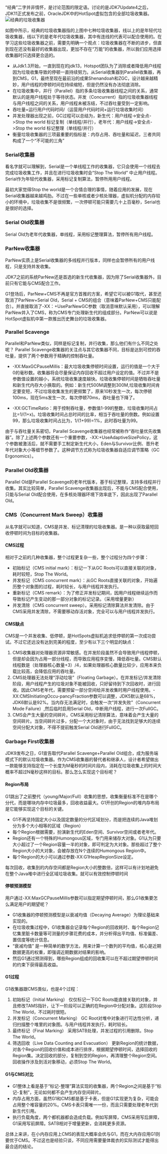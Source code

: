 “经典”二字并非情怀，是讨论范围的限定语。讨论的是JDK7Update4之后，JDK11正式发布之前，OracleJDK中的HotSpot虚拟包含的全部垃圾收集器。
![经典的垃圾收集器](../../picture/jvm/经典垃圾收集器.jpg)  

如图中所示，经典的垃圾收集器指的上图中七种垃圾收集器，线以上的是年轻代垃圾收集器，线以下的是老年代垃圾收集器，其中有连线的代表可以配合使用的。在学习这些垃圾收集器之前，需要先明确一个观点：垃圾收集器在不断的进步，但直到现在还没有最好的收集器出现，更加不存在“万能”的收集器，所以我们应用选择收集器时只选择更合适的。

* 从Jdk1.3开始，一直到现在的jdk13，Hotspot团队为了消除或者降低用户线程因为垃圾收集导致的停顿一直持续努力。从Serial收集器到Parallel收集器，再到CMS，G1，最终至现在最前沿的成果Shenandoah和ZGC，设计越来越精妙，用户线程的停顿时间在持续缩短，但是仍然没有办法彻底消除。
* 在垃圾收集中，并行（Parallel）指的多条垃圾收集器线程之间的关系，通常默认的是用户线程处于等待状态。并发（Concurrent）指的垃圾收集器线程与用户线程之间的关系，用户线程未被冻结，不过吞吐量受到一定影响。
* 吞吐量=运行用户代码时间/（运营用户代码时间+运行垃圾收集时间）
* 并发处理器出现之前，GC过程可以总结为，新生代：用户线程->安全点->Stop the world 标记复制（单线程/并行），老年代：用户线程->安全点->Stop the world 标记整理（单线程/并行）
* 衡量垃圾收集器的三项最重要的指标是：内存占用、吞吐量和延迟，三者共同构成了一个“不可能的三角”
  
### Serial收集器
看名字就可以理解到，Serial是一个单线程工作的收集器，它只会使用一个线程去完成垃圾收集工作，并且在进行垃圾收集时会“Stop The World” 中止用户线程。Serial作为年轻代收集器，采用标记复制算法，暂停所用用户线程。  

最初大家觉得Stop the world是一个合情合理的事情，随着应用的发展，现在Serial收集器越来越鸡肋。不过在一些单核或者少核处理器，虚拟机分配的内存较小的环境中，垃圾收集不是很频繁，一次停顿可能只需要几十上百毫秒，Serial也是很好的选择。

### Serial Old收集器
Serial Old为老年代收集器，单线程，采用标记整理算法，暂停所有用户线程。
### ParNew收集器
ParNew实质上是Serial收集器的多线程并行版本，同样也会暂停所有的用户线程，只是支持并发收集。  

JDK7之前的系统ParNew还是首选的新生代收集器，因为除了Serial收集器外，目前只有它能与CMS配合工作。  

G1登场后，ParNew+CMS不再是官方首推的方案，希望它可以被G1取代，甚至还取消了ParNew+Serial Old，Serial + CMS的组合（意味着ParNew+CMS只能配合）。并直接取消了-XX：+UseParNewGC参数（取消意味默认采用），可以理解ParNew并入了CMS，称为CMS专门处理新生代的组成部分。ParNew可以说是HotSpot虚拟机中第一款推出历史舞台的垃圾收集器。

### Parallel Scavenge
Parallel和ParNew类似，同样是标记复制，并行收集，那么他们有什么不同之处呢？
Parallel Scavenge收集器的关注点与其它收集器不同，目标是达到可控的吞吐量，提供了两个参数用于精确的控制吞吐量。
* -XX:MaxGCPauseMillis：最大垃圾收集停顿时间设置，运行的值是一个大于0的毫秒数。收集器将会尽量保证内存回收不超过用户设定的值。不过并不是参数值设置的越小，系统垃圾收集速度越快。垃圾收集停顿时间是牺牲吞吐量和新生代内存大小换取的。例如：新生代500M调整到300M,垃圾收集时间肯定要变短，不过垃圾收集发生的更频繁了，原来10秒发生一次，每次停顿100ms，现在5ms发生一次，每次停顿70ms，吞吐量也下降了。
  
* -XX:GCTimeRatio：用于控制吞吐量，参数值1-99的整数，垃圾收集时间占比=1/(1+x)。垃圾收集时间占总时间的比率，相当于吞吐量的倒数。例如设置99，那么垃圾收集时间占比为，1/(1+99)=1%，此时吞吐量为99。

由于与吞吐量关系密切，Parallel Scavenge收集器也经常被称作“吞吐量优先收集器”。除了上述两个参数还有一个重要参数，-XX:+UseAdaptiveSizePolicy，这个参数被激活后，就不需要手工制定新生代大小，Eden与Survivor比例、晋升老年代对象大小等细节参数了。这种调节方式称为垃圾收集器自适应调节策略（GC Ergonomics）。

### Parallel Old收集器
Parallel Old是Parallel Scavenge的老年代版本，基于标记整理，支持多线程并行收集。其实比较简单，Parallel Scavenge收集器出现后，不能与CMS配合使用，只能与Serial Old配合使用，在多核处理器环境下效率底下，因此出现了Parallel Old。

### CMS（Concurrent Mark Sweep）收集器
从名字就可以知道，CMS是并发、标记清理的垃圾收集器。是一种以获取最短回收停顿时间为目标的收集器。
#### CMS过程
相对于之前的几种收集器，整个过程更复杂一些，整个过程分为四个步骤：
* 初始标记（CMS initial mark）：标记一下从GC Roots可以直接关联的对象，耗时较短，Stop The World。
* 并发标记（CMS concurrent mark）：从GC Roots直接关联的对象，开始遍历整个对象图的过程，耗时较长，与用户线程并发执行。
* 重新标记（CMS remark）：为了修正并发标记期间，因用户线程继续运作而导致标记产生变动的那一部分对象的标记记录。（采用增量更新）
* 并发清除（CMS concurrent sweep）。采用标记清除算法并发清除。由于CMS采用并发清除，不需要移动存活对象，完全可以与用户线程并发执行。

#### CMS缺点
CMS是一个并发收集、低停顿，是HotSpots虚拟机追求低停顿的第一次成功尝试。不过它还远没有达到完美的程度，至少有以下三个明显的缺点：
  1. CMS收集器对处理器资源非常敏感。在并发阶段虽然不会导致用户线程停顿，但是却会因为占用一部分线程，而导致应用程序变慢，降低吞吐量。CMS默认线程数是（处理器核心数量+3）/4，如果处理器核心数量比较少，应用本来负载比较高，会降低应用的吞吐量。
  2. CMS处理器无法处理“浮动垃圾”（Floating Garbage）。在并发标记/并发清除阶段，用户线程产生的垃圾对象不能被回收，只好留待到下次回收时，进行回收。因此CMS老年代，需要预留一部分空间给并发收集时用户线程使用。-XX:CMSInitiatingOccu-pancyFraction参数可以调整，JDK5默认是68%，JDK6默认是92%。当内存无法满足时，会触发一次“并发失败”（Concurrent Mode Failure）,然后临时启用Serial Old，中断用户线程，进行一次FullGC。
  3. CMS会产生大量的空间碎片。CMS采用标记清除算法，意味着会产生大量的空间碎片。当空间碎片过多，分配一个大对象时，由于无法找到足够大的连续空间分配大对象，不得不提前触发Serial Old进行FullGC。

### Garbage First收集器
JDK9发布之日，G1宣告取代Parallel Scavenge+Parallel Old组合，成为服务端模式下的默认垃圾收集器。作为CMS收集器的替代者和继承人，设计者希望做出一款能够支持指定在一个长度为M毫秒的时间片段内，消耗在垃圾收集上的时间大概率不超过N毫秒这样的目标。那么怎么实现这个目标呢？

#### Region布局
G1跳出了之前整代（young/Major/Full）收集的思想，收集衡量标准不在是哪个分代，而是哪块内存中垃圾最多，回收收益最大。G1开创的Region的堆内存布局是它能够实现这个目标的关键。
* G1不再坚持固定大小以及固定数量的分代区域划分，而是把连续的Java堆划分为多个大小相等的区域（Region）
* 每个Region根据需要，扮演新生代的Eden空间、Survivor空间或者老年代。
* Region还有一个特殊的Humongous区域，专门用来储存大对象。G1认为只要大小超过了一个Region容量一半的对象，即可判定为大对象。那些超过了整个Region大小的大对象，会被存放在N个连续的Humongous Region中。
* 每个Region的大小可以通过参数-XX:G1HeapRegionSize设定。

每次回收，收集到的内存空间都是Region大小的整数倍，这样可以有计划地避免在整个Java堆中进行全区域垃圾收集。就可以有效控制停顿时间

#### 停顿预测模型
用户通过-XX:MaxGCPauseMillis参数可以指定期望停顿时间，那么G1收集要怎么满足用户的期望呢？
* G1收集器的停顿预测模型是以衰减均值（Decaying Average）为理论基础来实现的。
* 在垃圾收集过程中，G1收集器会记录每个Region的回收耗时、每个Region记忆集里脏卡数量等可测量的步骤花费的成本，并分析得出平均值、标准偏差、置信度等统计信息。
* “衰减均值” 是一种简单的数学方法，用来计算一个数列的平均值，核心是近期数据更高的权重，即强调近期数据对结果的影响。
* 然后G1通过预测得到，哪些Region组成的回收集可以在不超过期望停顿时间的约束下获得最高收益。

#### G1过程
G1收集器跟CMS类似，也是4个过程：
1. 初始标记（Initial Marking）
   仅仅标记一下GC Roots能直接关联的对象，并且修改TAMS指针，让下一阶段可以正确的在Region中分配对象。这阶段Stop The World，不过耗时很短。 
2. 并发标记（Concurrent Marking）
   GC Root对堆中对象进行可达性分析，递归扫描整个堆里的对象图。与用户线程并发执行，耗时较长。
3. 最终标记（Final Marking）
   采用SATB处理，并发过程的引用删除。Stop The World。
4. 筛选回收（Live Data Counting and Evacuation）
   更新Region的统计数据，对各个Region的回收价值和成本进行排序，根据期望停顿时间，选择回收的Region集。决定回收的部分，复制到空的Region，再清理整个Region空间。回收操作涉及到活对象移动，必须Stop The World。

#### G1与CMS对比
* G1整体上看是基于“标记-整理”算法实现的收集器，两个Region之间是基于“标记-复制”，无论如何都不会产生内存空间碎片。
* 内存占用方面，虽然G1和CMS都是基于卡表，但是G1实现更为复杂，可能会占用整个堆容量的20%。CMS卡表只需唯一一份，而且只需要处理老年代到新生代引用。
* 执行负载角度，两个都机器都会造成负载。例如写屏障，CMS采用写后屏障，G1采用写前屏障。SATB相对于增量更新，会消耗更多资源。

总体上来讲，在小内存应用上CMS的表现大概率会优与G1，而在大内存应用G1则要优于CMS。不过这也是经验只谈，不同应用需要量体裁衣的实际测试才能得出最合适的结论。
